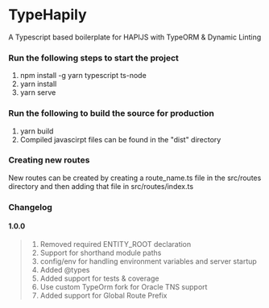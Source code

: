 
# TypeHapily
A Typescript based boilerplate for HAPIJS with TypeORM & Dynamic Linting
 
### Run the following steps to start the project

1. npm install -g yarn typescript ts-node
2. yarn install
3. yarn serve

###  Run the following to build the source for production
1. yarn build
2. Compiled javascirpt files can be found in the "dist" directory

### Creating new routes
New routes can be created by creating a route_name.ts file in the src/routes directory and then adding that file in src/routes/index.ts

### Changelog
#### 1.0.0
> 1. Removed required ENTITY_ROOT declaration
> 2. Support for shorthand module paths 
> 3. config/env for handling environment variables and server startup 
> 4. Added @types
> 5. Added support for tests & coverage
> 6. Use custom TypeOrm fork for Oracle TNS support 
> 7. Added support for Global Route Prefix